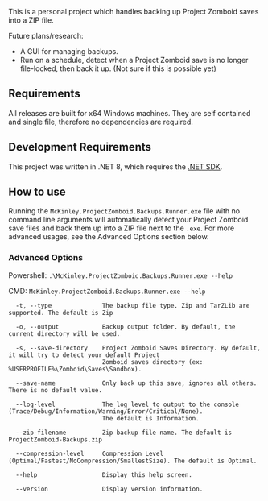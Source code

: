 This is a personal project which handles backing up Project Zomboid saves into a ZIP file.

Future plans/research:

- A GUI for managing backups.
- Run on a schedule, detect when a Project Zomboid save is no longer file-locked, then back it up. (Not sure if this is possible yet)

## Requirements

All releases are built for x64 Windows machines. They are self contained and single file, therefore no dependencies are required.

## Development Requirements

This project was written in .NET 8, which requires the [.NET SDK](https://dotnet.microsoft.com/en-us/download).

## How to use

Running the `McKinley.ProjectZomboid.Backups.Runner.exe` file with no command line arguments will automatically detect your Project Zomboid save files and back them up into a ZIP file next to the `.exe`.
For more advanced usages, see the Advanced Options section below.

### Advanced Options

Powershell: `.\McKinley.ProjectZomboid.Backups.Runner.exe --help`

CMD: `McKinley.ProjectZomboid.Backups.Runner.exe --help`

```
  -t, --type              The backup file type. Zip and TarZLib are supported. The default is Zip

  -o, --output            Backup output folder. By default, the current directory will be used.

  -s, --save-directory    Project Zomboid Saves Directory. By default, it will try to detect your default Project
                          Zomboid saves directory (ex: %USERPROFILE%\Zomboid\Saves\Sandbox).

  --save-name             Only back up this save, ignores all others. There is no default value.

  --log-level             The log level to output to the console (Trace/Debug/Information/Warning/Error/Critical/None).
                          The default is Information.

  --zip-filename          Zip backup file name. The default is ProjectZomboid-Backups.zip

  --compression-level     Compression Level (Optimal/Fastest/NoCompression/SmallestSize). The default is Optimal.

  --help                  Display this help screen.

  --version               Display version information.
```